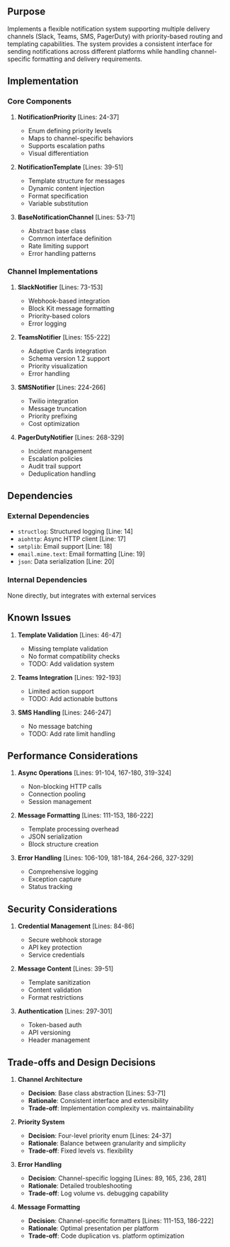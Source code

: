 ## Purpose

Implements a flexible notification system supporting multiple delivery channels (Slack, Teams, SMS, PagerDuty) with priority-based routing and templating capabilities. The system provides a consistent interface for sending notifications across different platforms while handling channel-specific formatting and delivery requirements.

## Implementation

### Core Components

1. **NotificationPriority** [Lines: 24-37]

   - Enum defining priority levels
   - Maps to channel-specific behaviors
   - Supports escalation paths
   - Visual differentiation

2. **NotificationTemplate** [Lines: 39-51]

   - Template structure for messages
   - Dynamic content injection
   - Format specification
   - Variable substitution

3. **BaseNotificationChannel** [Lines: 53-71]
   - Abstract base class
   - Common interface definition
   - Rate limiting support
   - Error handling patterns

### Channel Implementations

1. **SlackNotifier** [Lines: 73-153]

   - Webhook-based integration
   - Block Kit message formatting
   - Priority-based colors
   - Error logging

2. **TeamsNotifier** [Lines: 155-222]

   - Adaptive Cards integration
   - Schema version 1.2 support
   - Priority visualization
   - Error handling

3. **SMSNotifier** [Lines: 224-266]

   - Twilio integration
   - Message truncation
   - Priority prefixing
   - Cost optimization

4. **PagerDutyNotifier** [Lines: 268-329]
   - Incident management
   - Escalation policies
   - Audit trail support
   - Deduplication handling

## Dependencies

### External Dependencies

- `structlog`: Structured logging [Line: 14]
- `aiohttp`: Async HTTP client [Line: 17]
- `smtplib`: Email support [Line: 18]
- `email.mime.text`: Email formatting [Line: 19]
- `json`: Data serialization [Line: 20]

### Internal Dependencies

None directly, but integrates with external services

## Known Issues

1. **Template Validation** [Lines: 46-47]

   - Missing template validation
   - No format compatibility checks
   - TODO: Add validation system

2. **Teams Integration** [Lines: 192-193]

   - Limited action support
   - TODO: Add actionable buttons

3. **SMS Handling** [Lines: 246-247]
   - No message batching
   - TODO: Add rate limit handling

## Performance Considerations

1. **Async Operations** [Lines: 91-104, 167-180, 319-324]

   - Non-blocking HTTP calls
   - Connection pooling
   - Session management

2. **Message Formatting** [Lines: 111-153, 186-222]

   - Template processing overhead
   - JSON serialization
   - Block structure creation

3. **Error Handling** [Lines: 106-109, 181-184, 264-266, 327-329]
   - Comprehensive logging
   - Exception capture
   - Status tracking

## Security Considerations

1. **Credential Management** [Lines: 84-86]

   - Secure webhook storage
   - API key protection
   - Service credentials

2. **Message Content** [Lines: 39-51]

   - Template sanitization
   - Content validation
   - Format restrictions

3. **Authentication** [Lines: 297-301]
   - Token-based auth
   - API versioning
   - Header management

## Trade-offs and Design Decisions

1. **Channel Architecture**

   - **Decision**: Base class abstraction [Lines: 53-71]
   - **Rationale**: Consistent interface and extensibility
   - **Trade-off**: Implementation complexity vs. maintainability

2. **Priority System**

   - **Decision**: Four-level priority enum [Lines: 24-37]
   - **Rationale**: Balance between granularity and simplicity
   - **Trade-off**: Fixed levels vs. flexibility

3. **Error Handling**

   - **Decision**: Channel-specific logging [Lines: 89, 165, 236, 281]
   - **Rationale**: Detailed troubleshooting
   - **Trade-off**: Log volume vs. debugging capability

4. **Message Formatting**
   - **Decision**: Channel-specific formatters [Lines: 111-153, 186-222]
   - **Rationale**: Optimal presentation per platform
   - **Trade-off**: Code duplication vs. platform optimization
